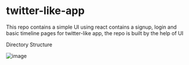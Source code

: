 # twitter-like-app

This repo contains a simple UI using react contains a signup, login and basic timeline pages for twitter-like app, the repo is built by the help of UI

Directory Structure 


![image](https://github.com/user-attachments/assets/a256bf94-ce91-42ee-bf81-0ae22290024a)

# 
